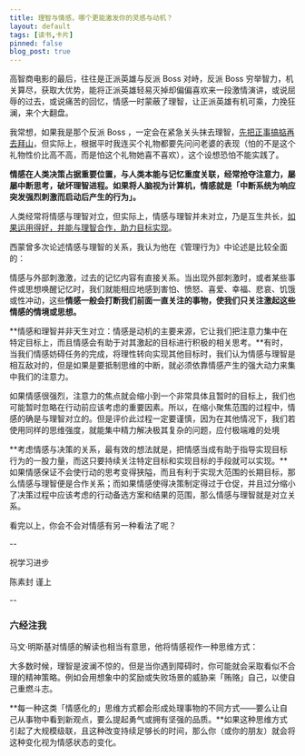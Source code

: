 ```yaml
---
title: 理智与情感，哪个更能激发你的灵感与动机？
layout: default
tags: [读书,卡片]
pinned: false
blog_post: true
---
```




高智商电影的最后，往往是正派英雄与反派 Boss 对峙，反派 Boss 穷举智力，机关算尽，获取大优势，能将正派英雄轻易灭掉却偏偏喜欢来一段激情演讲，或说屈辱的过去，或说痛苦的回忆，情感一时蒙蔽了理智，让正派英雄有机可乘，力挽狂澜，来个大翻盘。

我常想，如果我是那个反派 Boss ，一定会在紧急关头抹去理智，[先把正事搞掂再去拜山](http://www.cnfeat.com/blog/2014/02/27/house-of-cards/)，但实际上，根据平时我连买个礼物都要先问问老婆的表现（怕的不是这个礼物性价比高不高，而是怕这个礼物她喜不喜欢），这个设想恐怕不能实践了。

**情感在人类决策占据重要位置，与人类本能与记忆重度关联，经常抢夺注意力，屡屡中断思考，破坏理智进程。如果将人脑视为计算机，情感就是「中断系统为响应突发强烈刺激而启动后产生的行为」。**

人类经常将情感与理智对立，但实际上，情感与理智并未对立，乃是互生共长，[如果运用得好，并能与理智合作，助力目标实现](http://www.cnfeat.com/blog/2017/02/16/HelloEmotion/)。

西蒙曾多次论述情感与理智的关系，我认为他在《管理行为》中论述是比较全面的：

情感与外部刺激激，过去的记忆内容有直接关系。当出现外部刺激时，或者某些事件或思想唤醒记忆时，我们就能相应地感到害怕、愤怒、喜爱、幸福、悲哀、饥饿或性冲动，这些**情感一般会打断我们前面一直关注的事物，使我们只关注激起这些情感的情境或思想。**

**情感和理智并非天生对立：情感是动机的主要来源，它让我们把注意力集中在特定目标上，而且情感会有助于对其激起的目标进行积极的相关思考。**有时，当我们情感妨碍任务的完成，将理性转向实现其他目标时，我们认为情感与理智是相互敌对的，但是如果是要抵制思维的中断，就必须依靠情感产生的强大动力来集中我们的注意力。

如果情感很强烈，注意力的焦点就会缩小到一个非常具体且暂时的目标上，我们也可能暂时忽略在行动前应该考虑的重要因素。所以，在缩小聚焦范围的过程中，情感的确是与理智对立的。但是评价此过程一定要谨慎，因为在其他情况下，我们若使用同样的思维强度，就能集中精力解决极其复杂的问题，应付极端难的处境

**考虑情感与决策的关系，最有效的想法就是，把情感当成有助于指导实现目标行为的一股力量，而这只要持续关注特定目标和实现目标的手段就可以实现。**如果情感保证不会使行动的思考变得狭隘，而且有利于实现大范围的长期目标，那么情感与理智便是合作关系；而如果情感使得决策制定得过于仓促，并且过分缩小了决策过程中应该考虑的行动备选方案和结果的范围，那么情感与理智就是对立关系。

看完以上，你会不会对情感有另一种看法了呢？

--

祝学习进步

陈素封 谨上

--

### 六经注我

马文·明斯基对情感的解读也相当有意思，他将情感视作一种思维方式：

大多数时候，理智是波澜不惊的，但是当你遇到障碍时，你可能就会采取看似不合理的精神策略。例如会用想象中的奖励或失败场景的威胁来「贿赂」自己，以使自己重燃斗志。

**每一种这类「情感化的」思维方式都会形成处理事物的不同方式——要么让自己从事物中看到新观点，要么提起勇气或拥有坚强的品质。**如果这种思维方式引起了大规模级联，且这种改变持续足够长的时间，那么你（或你的朋友）就会将这种变化视为情感状态的变化。






